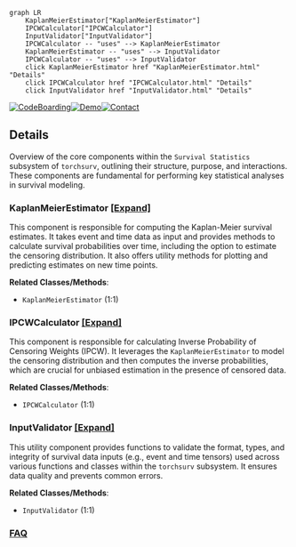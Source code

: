 ```mermaid
graph LR
    KaplanMeierEstimator["KaplanMeierEstimator"]
    IPCWCalculator["IPCWCalculator"]
    InputValidator["InputValidator"]
    IPCWCalculator -- "uses" --> KaplanMeierEstimator
    KaplanMeierEstimator -- "uses" --> InputValidator
    IPCWCalculator -- "uses" --> InputValidator
    click KaplanMeierEstimator href "KaplanMeierEstimator.html" "Details"
    click IPCWCalculator href "IPCWCalculator.html" "Details"
    click InputValidator href "InputValidator.html" "Details"
```

[![CodeBoarding](https://img.shields.io/badge/Generated%20by-CodeBoarding-9cf?style=flat-square)](https://github.com/CodeBoarding/GeneratedOnBoardings)[![Demo](https://img.shields.io/badge/Try%20our-Demo-blue?style=flat-square)](https://www.codeboarding.org/demo)[![Contact](https://img.shields.io/badge/Contact%20us%20-%20contact@codeboarding.org-lightgrey?style=flat-square)](mailto:contact@codeboarding.org)

## Details

Overview of the core components within the `Survival Statistics` subsystem of `torchsurv`, outlining their structure, purpose, and interactions. These components are fundamental for performing key statistical analyses in survival modeling.

### KaplanMeierEstimator [[Expand]](./KaplanMeierEstimator.md)
This component is responsible for computing the Kaplan-Meier survival estimates. It takes event and time data as input and provides methods to calculate survival probabilities over time, including the option to estimate the censoring distribution. It also offers utility methods for plotting and predicting estimates on new time points.


**Related Classes/Methods**:

- `KaplanMeierEstimator` (1:1)


### IPCWCalculator [[Expand]](./IPCWCalculator.md)
This component is responsible for calculating Inverse Probability of Censoring Weights (IPCW). It leverages the `KaplanMeierEstimator` to model the censoring distribution and then computes the inverse probabilities, which are crucial for unbiased estimation in the presence of censored data.


**Related Classes/Methods**:

- `IPCWCalculator` (1:1)


### InputValidator [[Expand]](./InputValidator.md)
This utility component provides functions to validate the format, types, and integrity of survival data inputs (e.g., event and time tensors) used across various functions and classes within the `torchsurv` subsystem. It ensures data quality and prevents common errors.


**Related Classes/Methods**:

- `InputValidator` (1:1)




### [FAQ](https://github.com/CodeBoarding/GeneratedOnBoardings/tree/main?tab=readme-ov-file#faq)
